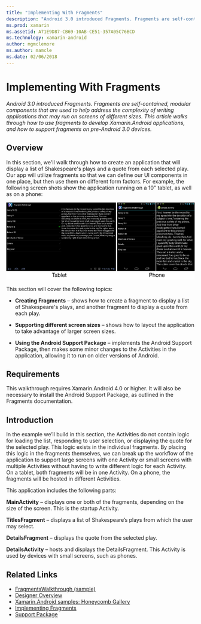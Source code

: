 ```yaml
---
title: "Implementing With Fragments"
description: "Android 3.0 introduced Fragments. Fragments are self-contained, modular components that are used to help address the complexity of writing applications that may run on screens of different sizes. This article walks through how to use fragments to develop Xamarin.Android applications, and how to support fragments on pre-Android 3.0 devices."
ms.prod: xamarin
ms.assetid: A71E9D87-CB69-10AB-CE51-357A05C76BCD
ms.technology: xamarin-android
author: mgmclemore
ms.author: mamcle
ms.date: 02/06/2018
---
```


# Implementing With Fragments

_Android 3.0 introduced Fragments. Fragments are self-contained, modular components that are used to help address the complexity of writing applications that may run on screens of different sizes. This article walks through how to use fragments to develop Xamarin.Android applications, and how to support fragments on pre-Android 3.0 devices._


## Overview

In this section, we'll walk through how to create an application that will
display a list of Shakespeare's plays and a quote from each selected play. Our
app will utilize fragments so that we can define our UI components in one place,
but then use them on different form factors. For example, the following screen
shots show the application running on a 10" tablet, as well as on a phone:

[![Screenshots of example app running on tablet and phone](images/intro-screenshot-sml.png)](images/intro-screenshot.png#lightbox)

This section will cover the following topics:

- **Creating Fragments** &ndash; shows how to create a fragment to
display a list of Shakespeare's plays, and another fragment to display a quote
from each play.

- **Supporting different screen sizes** &ndash; shows how to layout
the application to take advantage of larger screen sizes.

- **Using the Android Support Package** &ndash; implements the Android
Support Package, then makes some minor changes to the Activities in the
application, allowing it to run on older versions of Android.


## Requirements

This walkthrough requires Xamarin.Android 4.0 or higher. It will also be
necessary to install the Android Support Package, as outlined in the Fragments
documentation.


## Introduction

In the example we’ll build in this section, the Activities do not
contain logic for loading the list, responding to user selection, or displaying
the quote for the selected play. This logic exists in the individual fragments.
By placing this logic in the fragments themselves, we can break up the workflow
of the application to support large screens with one Activity or small screens
with multiple Activities without having to write different logic for each
Activity. On a tablet, both fragments will be in one Activity. On a phone, the
fragments will be hosted in different Activities.

This application includes the following parts:

 **MainActivity** – displays one or both of the fragments,
depending on the size of the screen. This is the startup Activity.

 **TitlesFragment** – displays a list of Shakespeare’s plays
from which the user may select.

 **DetailsFragment** – displays the quote from the selected
play.

 **DetailsActivity** – hosts and displays the DetailsFragment.
This Activity is used by devices with small screens, such as phones.



## Related Links

- [FragmentsWalkthrough (sample)](https://developer.xamarin.com/samples/monodroid/FragmentsWalkthrough/)
- [Designer Overview](~/android/user-interface/android-designer/index.md)
- [Xamarin.Android samples: Honeycomb Gallery](https://developer.xamarin.com/samples/HoneycombGallery/)
- [Implementing Fragments](http://developer.android.com/guide/topics/fundamentals/fragments.html)
- [Support Package](http://developer.android.com/sdk/compatibility-library.html)
